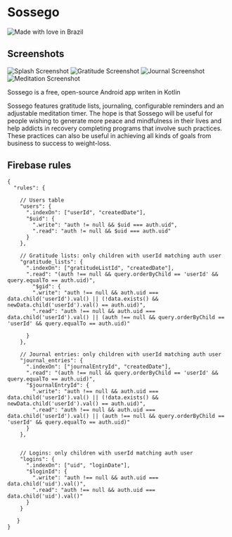 # Sossego

![Made with love in Brazil](https://madewithlove.now.sh/br?heart=true&template=for-the-badge)

## Screenshots


![Splash Screenshot](https://github.com/lee-hodg/Sossego/blob/master/marketing_images/Splash.png?raw=true)
![Gratitude Screenshot](https://github.com/lee-hodg/Sossego/blob/master/marketing_images/Gratitude.png?raw=true)
![Journal Screenshot](https://github.com/lee-hodg/Sossego/blob/master/marketing_images/Journal.png?raw=true)
![Meditation Screenshot](https://github.com/lee-hodg/Sossego/blob/master/marketing_images/Meditation.png?raw=true)


Sossego is a free, open-source Android app writen in Kotlin

Sossego features gratitude lists, journaling, configurable reminders and an adjustable meditation timer.
The hope is that Sossego will be useful for people wishing to generate more peace and mindfulness in their lives and help addicts
in recovery completing programs that involve such practices. These practices can also
be useful in achieving all kinds of goals from business to success to weight-loss.


## Firebase rules

```
{
  "rules": {

    // Users table
    "users": {
      ".indexOn": ["userId", "createdDate"],
      "$uid": {
        ".write": "auth != null && $uid === auth.uid",
        ".read": "auth != null && $uid === auth.uid"
      }
    },

    // Gratitude lists: only children with userId matching auth user
    "gratitude_lists": {
      ".indexOn": ["gratitudeListId", "createdDate"],
      ".read": "(auth !== null && query.orderByChild == 'userId' && query.equalTo == auth.uid)",
        "$gid": {
        ".write": "auth !== null && auth.uid === data.child('userId').val() || (!data.exists() && newData.child('userId').val() == auth.uid)",
        ".read": "auth !== null && auth.uid === data.child('userId').val() || (auth !== null && query.orderByChild == 'userId' && query.equalTo == auth.uid)"

      }
    },

    // Journal entries: only children with userId matching auth user
    "journal_entries": {
      ".indexOn": ["journalEntryId", "createdDate"],
      ".read": "(auth !== null && query.orderByChild == 'userId' && query.equalTo == auth.uid)",
      "$journalEntryId": {
        ".write": "auth !== null && auth.uid === data.child('userId').val() || (!data.exists() && newData.child('userId').val() == auth.uid)",
        ".read": "auth !== null && auth.uid === data.child('userId').val() || (auth !== null && query.orderByChild == 'userId' && query.equalTo == auth.uid)"
      }
    },


    // Logins: only children with userId matching auth user
    "logins": {
      ".indexOn": ["uid", "loginDate"],
      "$loginId": {
        ".write": "auth !== null && auth.uid === data.child('uid').val()",
        ".read": "auth !== null && auth.uid === data.child('uid').val()"
      }
    }

   }
}
```
